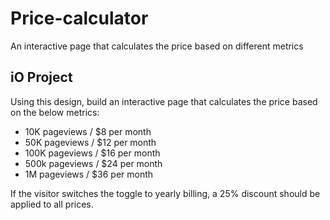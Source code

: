 # Price-calculator
An interactive page that calculates the price based on different metrics

<h2>iO Project</h2>
Using this design, build an interactive page that calculates the price based on the below metrics:
<ul>
  <li>10K pageviews / $8 per month</li>

  <li>50K pageviews / $12 per month</li>

  <li>100K pageviews / $16 per month</li>

  <li>500k pageviews / $24 per month</li>

  <li>1M pageviews / $36 per month</li>
</ul>
If the visitor switches the toggle to yearly billing, a 25% discount should be applied to all prices.

